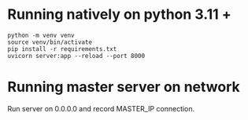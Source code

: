 # Running natively on python 3.11 + 
```
python -m venv venv
source venv/bin/activate
pip install -r requirements.txt
uvicorn server:app --reload --port 8000
```
# Running master server on network
Run server on 0.0.0.0 and record MASTER_IP connection.